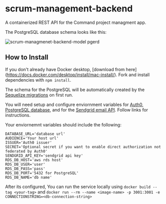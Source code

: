 # scrum-management-backend
A containerized REST API for the Command project managment app.  

The PostgreSQL database schema looks like this:

![scrum-managmenet-backend-model pgerd](https://user-images.githubusercontent.com/13155120/201134035-820867b2-1e65-4e2e-998d-f48d9580cf72.png)

## How to Install
If you don't already have Docker desktop, [download from here] (https://docs.docker.com/desktop/install/mac-install/).
Fork and install dependencies with `npm install`.

The schema for the PostgreSQL will be automatically created by the [Sequelize migrations](https://sequelize.org/docs/v6/other-topics/migrations/) on first run.  

You will need setup and configure enviornment variables for [Auth0](https://auth0.com/docs), [PostgreSQL database](https://aws.amazon.com/rds/), and for the [Sendgrid email API](https://sendgrid.com/).  Follow links for instructions.  

Your enviornemnt variables should include the following:

    DATABASE_URL='database url'
    AUDIENCE='Your host url'
    ISSUER='Auth0 issuer'
    SECRET='Optional secret if you want to enable direct authorization not federated by Auth0'
    SENDGRID_API_KEY='sendgrid api key'
    RDS_DB_HOST='aws rds host'
    RDS_DB_USER='user'
    RDS_DB_PASS='pass'
    RDS_DB_PORT='5432 for PostgreSQL'
    RDS_DB_NAME='db name'

After its configured, You can run the service locally using `docker build --tag <your-tag>` and `docker run --rm --name <image-name> -p 3001:3001 -e CONNECTIONSTRING=<db-connection-string>` 
